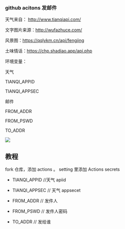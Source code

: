### github acitons 发邮件
天气来自： http://www.tianqiapi.com/

文字图片来源：http://wufazhuce.com/

风景图：https://qqlykm.cn/api/fengjing

土味情话：https://chp.shadiao.app/api.php

环境变量：

天气

TIANQI_APPID

TIANQI_APPSEC

邮件

FROM_ADDR

FROM_PSWD

TO_ADDR

![](https://www.hualigs.cn/image/60b9d83a726fb.jpg)

## 教程
fork 仓库，添加 actions 。 setting 里添加 Actions secrets
- TIANQI_APPID //天气 apiid
- TIANQI_APPSEC // 天气 appsecet
- FROM_ADDR // 发件人

- FROM_PSWD // 发件人密码

- TO_ADDR // 发给谁